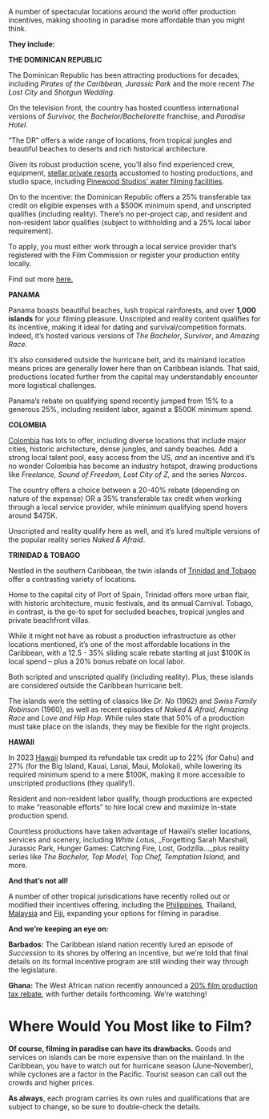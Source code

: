 A number of spectacular locations around the world offer production incentives, making shooting in paradise more affordable than you might think.

**They include:**

**THE DOMINICAN REPUBLIC**

The Dominican Republic has been attracting productions for decades, including _Pirates of the Caribbean,_ _Jurassic Park_ and the more recent _The Lost City_ and _Shotgun Wedding_.

On the television front, the country has hosted countless international versions of _Survivor,_ the _Bachelor/Bachelorette_ franchise, and _Paradise Hotel_.

“The DR” offers a wide range of locations, from tropical jungles and beautiful beaches to deserts and rich historical architecture.

Given its robust production scene, you’ll also find experienced crew, equipment, [stellar private resorts](https://www.casadecampo.com.do/about-us/photo-and-film-shoots/) accustomed to hosting productions, and studio space, including [Pinewood Studios’ water filming facilities](https://pinewoodgroup.com/studios/pinewood-dominican-republic-studios).

On to the incentive: the Dominican Republic offers a 25% transferable tax credit on eligible expenses with a $500K minimum spend, and unscripted qualifies (including reality). There’s no per-project cap, and resident and non-resident labor qualifies (subject to withholding and a 25% local labor requirement).

To apply, you must either work through a local service provider that’s registered with the Film Commission or register your production entity locally.

Find out more [here.](https://dgcine.gob.do/en/film-incentives/dr-film-incentives-overview/)

**PANAMA**

Panama boasts beautiful beaches, lush tropical rainforests, and over **1,000 islands** for your filming pleasure. Unscripted and reality content qualifies for its incentive, making it ideal for dating and survival/competition formats. Indeed, it’s hosted various versions of _The Bachelor_, _Survivor_, and _Amazing Race._

It’s also considered outside the hurricane belt, and its mainland location means prices are generally lower here than on Caribbean islands. That said, productions located further from the capital may understandably encounter more logistical challenges.

Panama’s rebate on qualifying spend recently jumped from 15% to a generous 25%, including resident labor, against a $500K minimum spend.

**COLOMBIA**

[Colombia](https://locationcolombia.com/en/advantages/colombia/) has lots to offer, including diverse locations that include major cities, historic architecture, dense jungles, and sandy beaches. Add a strong local talent pool, easy access from the US, _and_ an incentive and it’s no wonder Colombia has become an industry hotspot, drawing productions like _Freelance, Sound of Freedom, Lost City of Z,_ and the series _Narcos_.

The country offers a choice between a 20-40% rebate (depending on nature of the expense) OR a 35% transferable tax credit when working through a local service provider, while minimum qualifying spend hovers around $475K.

Unscripted and reality qualify here as well, and it’s lured multiple versions of the popular reality series _Naked & Afraid_.

**TRINIDAD & TOBAGO**

Nestled in the southern Caribbean, the twin islands of [Trinidad and Tobago](https://filmtt.co.tt/) offer a contrasting variety of locations.

Home to the capital city of Port of Spain, Trinidad offers more urban flair, with historic architecture, music festivals, and its annual Carnival. Tobago, in contrast, is the go-to spot for secluded beaches, tropical jungles and private beachfront villas.

While it might not have as robust a production infrastructure as other locations mentioned, it’s one of the most affordable locations in the Caribbean, with a 12.5 - 35% sliding scale rebate starting at just $100K in local spend – plus a 20% bonus rebate on local labor.

Both scripted and unscripted qualify (including reality). Plus, these islands are considered outside the Caribbean hurricane belt.

The islands were the setting of classics like _Dr. No_ (1962) and _Swiss Family Robinson_ (1960), as well as recent episodes of _Naked & Afraid_, _Amazing Race_ and _Love and Hip Hop_. While rules state that 50% of a production must take place on the islands, they may be flexible for the right projects.

**HAWAII**

In 2023 [Hawaii](https://filmoffice.hawaii.gov/) bumped its refundable tax credit up to 22% (for Oahu) and 27% (for the Big Island, Kauai, Lanai, Maui, Molokai), while lowering its required minimum spend to a mere $100K, making it more accessible to unscripted productions (they qualify!).

Resident and non-resident labor qualify, though productions are expected to make “reasonable efforts” to hire local crew and maximize in-state production spend.

Countless productions have taken advantage of Hawaii’s steller locations, services and scenery, including _White Lotus_, _Forgetting Sarah Marshall, Jurassic Park, Hunger Games: Catching Fire, Lost, Godzilla…_plus reality series like _The Bachelor, Top Model, Top Chef, Temptation Island,_ and more.

**And that’s not all!**

A number of other tropical jurisdications have recently rolled out or modified their incentives offering, including the [Philippines,](https://www.filmphilippines.com/) Thailand, [Malaysia](http://filminmalaysia.com/) and [Fiji](https://film-fiji.com/), expanding your options for filming in paradise.

**And we’re keeping an eye on:**

**Barbados:** The Caribbean island nation recently lured an episode of _Succession_ to its shores by offering an incentive, but we’re told that final details on its formal incentive program are still winding their way through the legislature.

**Ghana:** The West African nation recently announced a [20% film production tax rebate](https://deadline.com/2024/02/ghana-tax-incentive-20-film-productions-1235841133/), with further details forthcoming. We’re watching!

# Where Would You Most like to Film?

**Of course, filming in paradise can have its drawbacks.** Goods and services on islands can be more expensive than on the mainland. In the Caribbean, you have to watch out for hurricane season (June-November), while cyclones are a factor in the Pacific. Tourist season can call out the crowds and higher prices.

**As always**, each program carries its own rules and qualifications that are subject to change, so be sure to double-check the details.


